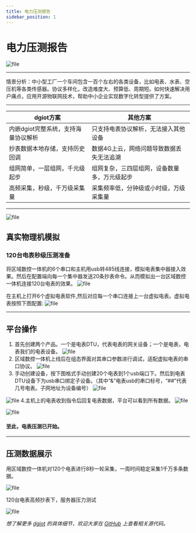 ```yaml
---
title: 电力压测报告
sidebar_position: 1
---
```


# 电力压测报告

![file](https://www.dgiotcloud.cn/wp-content/uploads/2023031611430633.png)

------

情景分析：中小型工厂一个车间包含一百个左右的各类设备，比如电表、水表、空压机等各类传感器。协议多样化，改造难度大、预算低、周期短。如何快速解决用户痛点，应用开源物联网技术，帮助中小企业实现数字化转型提供了方案。

------

|dgiot方案 |  其他方案  |
| ------------ | ------------ |
| 内嵌dgiot完整系统，支持海量协议解析 | 只支持电表协议解析，无法接入其他设备 |
| 抄表数据本地存储，支持历史回调 | 数据4G上云，网络问题导致数据丢失无法追溯 |
| 组网简单，一层组网，千元级起步 | 组网复杂，三四层组网，设备数量多，万元级起步 |
| 高频采集，秒级，千万级采集量  |  采集频率低，分钟级或小时级，万级采集量 |

--------------------------------------------------------------
![file](https://www.dgiotcloud.cn/wp-content/uploads/2023031609432654.png)
## 真实物理机模拟
### 120台电表秒级压测准备
将区域数控一体机的6个串口和主机用usb转485线连接，模拟电表集中器接入效果。然后在配置端向每一个集中器发送20条抄表命令。从而模拟出一台区域数控一体机连接120台电表的效果。
![file](http://www.dgiotcloud.cn/wp-content/uploads/2023031611553040.png)

在主机上打开6个虚拟电表软件,然后对应每一个串口连接上一台虚拟电表。虚拟电表按照下图配置:
![file](https://www.dgiotcloud.cn/wp-content/uploads/2023031608415096.png)

--------------------------------------------------------------

## 平台操作
1. 首先创建两个产品。一个是电表DTU，代表电表的网关设备；一个是电表，电表我们的电表设备。
   ![file](https://www.dgiotcloud.cn/wp-content/uploads/202303160857121.png)
2. 区域数控一体机上线后在组态界面对其串口参数进行调试，适配虚拟电表的串口协议。
   ![file](https://www.dgiotcloud.cn/wp-content/uploads/2023031609204456.png)
3. 手动创建设备，按下图格式手动创建20个电表到1个usb端口下。然后到电表DTU设备下为usb串口绑定子设备。（其中“&amp;”电表usb的串口标号，“##”代表几号电表。子网地址为设备编号）
   ![file](https://www.dgiotcloud.cn/wp-content/uploads/2023031609460862.png)

![file](https://www.dgiotcloud.cn/wp-content/uploads/2023031609454348.png)
4.主机上的电表收到指令后回复电表数据，平台可以看到所有数据。
![file](https://www.dgiotcloud.cn/wp-content/uploads/2023031609272785.png)

![file](https://www.dgiotcloud.cn/wp-content/uploads/2023031609273375.png)

#### 至此，电表压测已开始。

--------------------------------------------------------------
## 压测数据展示
用区域数控一体机对120个电表进行8秒一轮采集，一周时间稳定采集1千万多条数据。

![file](https://www.dgiotcloud.cn/wp-content/uploads/2023031611024194.png)

120台电表高频抄表下，服务器压力测试

![file](https://www.dgiotcloud.cn/wp-content/uploads/202303161110152.png)




*想了解更多 [dgiot](https://www.dgiotcloud.cn) 的具体细节，欢迎大家在 [GitHub](https://github.com/dgiot/dgiot) 上查看相关源代码。*

